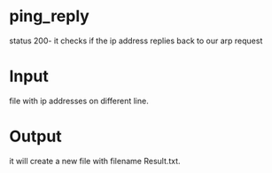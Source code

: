 # ping_reply
status 200- it checks if the ip address replies back to our arp request

# Input 
file with ip addresses on different line.

# Output
it will create a new file with filename Result.txt.
